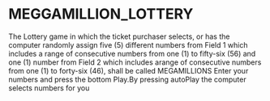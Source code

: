 # MEGGAMILLION_LOTTERY
The Lottery game in   which the ticket purchaser selects, or has the computer randomly assign five (5) different numbers from Field 1 which includes a range of consecutive numbers from one (1) to fifty-six (56) and one (1) number from Field 2 which includes arange of consecutive numbers from one (1) to forty-six (46), shall be called MEGAMILLIONS Enter your numbers and press the bottom Play.By pressing autoPlay the computer selects numbers for you
